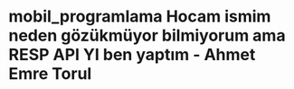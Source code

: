 # mobil_programlama  Hocam ismim neden gözükmüyor bilmiyorum ama RESP API YI ben yaptım - Ahmet Emre Torul
